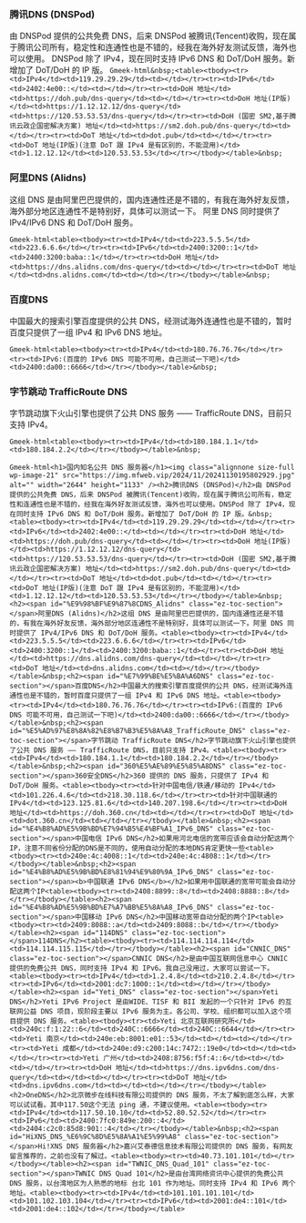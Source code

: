 ### 腾讯DNS (DNSPod)

由 DNSPod 提供的公共免费 DNS，后来 DNSPod 被腾讯(Tencent)收购，现在属于腾讯公司所有，稳定性和连通性也是不错的，经我在海外好友测试反馈，海外也可以使用。
DNSPod 除了 IPv4，现在同时支持 IPv6 DNS 和 DoT/DoH 服务。新增加了 DoT/DoH 的 IP 版。
 `Gmeek-html&nbsp;<table><tbody><tr><td>IPv4</td><td>119.29.29.29</td><td></td></tr><tr><td>IPv6</td><td>2402:4e00::</td><td></td></tr><tr><td>DoH 地址</td><td>https://doh.pub/dns-query</td><td></td></tr><tr><td>DoH 地址(IP版)</td><td>https://1.12.12.12/dns-query</td><td>https://120.53.53.53/dns-query</td></tr><tr><td>DoH (国密 SM2,基于腾讯云政企国密解决方案) 地址</td><td>https://sm2.doh.pub/dns-query</td><td></td></tr><tr><td>DoT 地址</td><td>dot.pub</td><td></td></tr><tr><td>DoT 地址(IP版)(注意 DoT 跟 IPv4 是有区别的，不能混用)</td><td>1.12.12.12</td><td>120.53.53.53</td></tr></tbody></table>&nbsp; `

### 阿里DNS (Alidns)

这组 DNS 是由阿里巴巴提供的，国内连通性还是不错的，有我在海外好友反馈，海外部分地区连通性不是特别好，具体可以测试一下。
阿里 DNS 同时提供了 IPv4/IPv6 DNS 和 DoT/DoH 服务。

 `Gmeek-html<table><tbody><tr><td>IPv4</td><td>223.5.5.5</td><td>223.6.6.6</td></tr><tr><td>IPv6</td><td>2400:3200::1</td><td>2400:3200:baba::1</td></tr><tr><td>DoH 地址</td><td>https://dns.alidns.com/dns-query</td><td></td></tr><tr><td>DoT 地址</td><td>dns.alidns.com</td><td></td></tr></tbody></table>&nbsp; `


### 百度DNS

中国最大的搜索引擎百度提供的公共 DNS，经测试海外连通性也是不错的，暂时百度只提供了一组 IPv4 和 IPv6 DNS 地址。

`Gmeek-html<table><tbody><tr><td>IPv4</td><td>180.76.76.76</td></tr><tr><td>IPv6:(百度的 IPv6 DNS 可能不可用，自己测试一下吧)</td><td>2400:da00::6666</td></tr></tbody></table>&nbsp;`

### 字节跳动 TrafficRoute DNS

字节跳动旗下火山引擎也提供了公共 DNS 服务 —— TrafficRoute DNS，目前只支持 IPv4。

`Gmeek-html<table><tbody><tr><td>IPv4</td><td>180.184.1.1</td><td>180.184.2.2</td></tr></tbody></table>&nbsp;`





`Gmeek-html<h1>国内知名公共 DNS 服务器</h1><img class="alignnone size-full wp-image-21" src="https://img.mfweb.vip/2024/11/20241130195802929.jpg" alt="" width="2644" height="1133" /><h2>腾讯DNS (DNSPod)</h2>由 DNSPod 提供的公共免费 DNS，后来 DNSPod 被腾讯(Tencent)收购，现在属于腾讯公司所有，稳定性和连通性也是不错的，经我在海外好友测试反馈，海外也可以使用。DNSPod 除了 IPv4，现在同时支持 IPv6 DNS 和 DoT/DoH 服务。新增加了 DoT/DoH 的 IP 版。&nbsp;<table><tbody><tr><td>IPv4</td><td>119.29.29.29</td><td></td></tr><tr><td>IPv6</td><td>2402:4e00::</td><td></td></tr><tr><td>DoH 地址</td><td>https://doh.pub/dns-query</td><td></td></tr><tr><td>DoH 地址(IP版)</td><td>https://1.12.12.12/dns-query</td><td>https://120.53.53.53/dns-query</td></tr><tr><td>DoH (国密 SM2,基于腾讯云政企国密解决方案) 地址</td><td>https://sm2.doh.pub/dns-query</td><td></td></tr><tr><td>DoT 地址</td><td>dot.pub</td><td></td></tr><tr><td>DoT 地址(IP版)(注意 DoT 跟 IPv4 是有区别的，不能混用)</td><td>1.12.12.12</td><td>120.53.53.53</td></tr></tbody></table>&nbsp;<h2><span id="%E9%98%BF%E9%87%8CDNS_Alidns" class="ez-toc-section"></span>阿里DNS (Alidns)</h2>这组 DNS 是由阿里巴巴提供的，国内连通性还是不错的，有我在海外好友反馈，海外部分地区连通性不是特别好，具体可以测试一下。阿里 DNS 同时提供了 IPv4/IPv6 DNS 和 DoT/DoH 服务。<table><tbody><tr><td>IPv4</td><td>223.5.5.5</td><td>223.6.6.6</td></tr><tr><td>IPv6</td><td>2400:3200::1</td><td>2400:3200:baba::1</td></tr><tr><td>DoH 地址</td><td>https://dns.alidns.com/dns-query</td><td></td></tr><tr><td>DoT 地址</td><td>dns.alidns.com</td><td></td></tr></tbody></table>&nbsp;<h2><span id="%E7%99%BE%E5%BA%A6DNS" class="ez-toc-section"></span>百度DNS</h2>中国最大的搜索引擎百度提供的公共 DNS，经测试海外连通性也是不错的，暂时百度只提供了一组 IPv4 和 IPv6 DNS 地址。<table><tbody><tr><td>IPv4</td><td>180.76.76.76</td></tr><tr><td>IPv6:(百度的 IPv6 DNS 可能不可用，自己测试一下吧)</td><td>2400:da00::6666</td></tr></tbody></table>&nbsp;<h2><span id="%E5%AD%97%E8%8A%82%E8%B7%B3%E5%8A%A8_TrafficRoute_DNS" class="ez-toc-section"></span>字节跳动 TrafficRoute DNS</h2>字节跳动旗下火山引擎也提供了公共 DNS 服务 —— TrafficRoute DNS，目前只支持 IPv4。<table><tbody><tr><td>IPv4</td><td>180.184.1.1</td><td>180.184.2.2</td></tr></tbody></table>&nbsp;<h2><span id="360%E5%AE%89%E5%85%A8DNS" class="ez-toc-section"></span>360安全DNS</h2>360 提供的 DNS 服务，只提供了 IPv4 和 DoT/DoH 服务。<table><tbody><tr><td>针对中国电信/铁通/移动的 IPv4</td><td>101.226.4.6</td><td>218.30.118.6</td></tr><tr><td>针对中国联通的 IPv4</td><td>123.125.81.6</td><td>140.207.198.6</td></tr><tr><td>DoH 地址</td><td>https://doh.360.cn</td><td></td></tr><tr><td>DoT 地址</td><td>dot.360.cn</td><td></td></tr></tbody></table>&nbsp;<h2><span id="%E4%B8%AD%E5%9B%BD%E7%94%B5%E4%BF%A1_IPv6_DNS" class="ez-toc-section"></span>中国电信 IPv6 DNS</h2>如果用河北电信的宽带应该会自动分配这两个IP，注意不同省份分配的DNS是不同的，使用自动分配的本地DNS肯定更快一些<table><tbody><tr><td>240e:4c:4008::1</td><td>240e:4c:4808::1</td></tr></tbody></table>&nbsp;<h2><span id="%E4%B8%AD%E5%9B%BD%E8%81%94%E9%80%9A_IPv6_DNS" class="ez-toc-section"></span><b>中国联通 IPv6 DNS</b></h2>如果用中国联通的宽带可能会自动分配这两个IP<table><tbody><tr><td>2408:8899::8</td><td>2408:8888::8</td></tr></tbody></table><h2><span id="%E4%B8%AD%E5%9B%BD%E7%A7%BB%E5%8A%A8_IPv6_DNS" class="ez-toc-section"></span>中国移动 IPv6 DNS</h2>中国移动宽带自动分配的两个IP<table><tbody><tr><td>2409:8088::a</td><td>2409:8088::b</td></tr></tbody></table><h2><span id="114DNS" class="ez-toc-section"></span>114DNS</h2><table><tbody><tr><td>114.114.114.114</td><td>114.114.115.115</td></tr></tbody></table><h2><span id="CNNIC_DNS" class="ez-toc-section"></span>CNNIC DNS</h2>是由中国互联网信息中心 CNNIC 提供的免费公共 DNS，同时支持 IPv4 和 IPv6。我自己没用过，大家可以尝试一下。<table><tbody><tr><td>IPv4</td><td>1.2.4.8</td><td>210.2.4.8</td></tr><tr><td>IPv6</td><td>2001:dc7:1000::1</td><td></td></tr></tbody></table><h2><span id="Yeti_DNS" class="ez-toc-section"></span>Yeti DNS</h2>Yeti IPv6 Project 是由WIDE、TISF 和 BII 发起的一个只针对 IPv6 的互联网公益 DNS 项目，现阶段主要以 IPv6 服务为主。各公司、学校、组织都可以加入这个项目提供 DNS 服务。<table><tbody><tr><td>Yeti 北京互联网研究所</td><td>240c:f:1:22::6</td><td>240C::6666</td><td>240C::6644</td></tr><tr><td>Yeti 南京</td><td>240e:eb:8001:e01::53</td><td></td><td></td></tr><tr><td>Yeti 成都</td><td>240e:d9:c200:14c:7472::19e0</td><td></td><td></td></tr><tr><td>Yeti 广州</td><td>2408:8756:f5f:4::6</td><td></td><td></td></tr><tr><td>DoH 地址</td><td>https://dns.ipv6dns.com/dns-query</td><td></td><td></td></tr><tr><td>DoT 地址</td><td>dns.ipv6dns.com</td><td></td><td></td></tr></tbody></table><h2>OneDNS</h2>北京微步在线科技有限公司提供的 DNS 服务，不太了解到底怎么样，大家可以试试看。其中117.50这个无法 ping 通，不建议使用。<table><tbody><tr><td>IPv4</td><td>117.50.10.10</td><td>52.80.52.52</td></tr><tr><td>IPv6</td><td>2400:7fc0:849e:200::4</td><td>2404:c2c0:85d8:901::4</td></tr></tbody></table>&nbsp;<h2><span id="HiXNS_DNS_%E6%9C%8D%E5%8A%A1%E5%99%A8" class="ez-toc-section"></span>Hi!XNS DNS 服务器</h2>嘉兴艾泰德信息技术有限公司提供的 DNS 服务，有网友留言推荐的，之前也没有了解过。<table><tbody><tr><td>40.73.101.101</td></tr></tbody></table><h2><span id="TWNIC_DNS_Quad_101" class="ez-toc-section"></span>TWNIC DNS Quad 101</h2>是由台湾网络资讯中心提供的免费公共 DNS 服务，以台湾地区为人熟悉的地标 台北 101 作为地址。同时支持 IPv4 和 IPv6 两个地址。<table><tbody><tr><td>IPv4</td><td>101.101.101.101</td><td>101.102.103.104</td></tr><tr><td>IPv6</td><td>2001:de4::101</td><td>2001:de4::102</td></tr></tbody></table>`






















